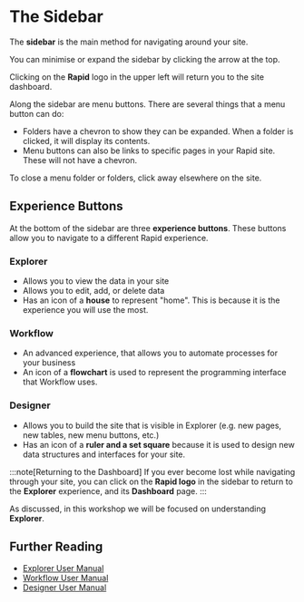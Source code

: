 # The Sidebar

The **sidebar** is the main method for navigating around your site.

You can minimise or expand the sidebar by clicking the arrow at the top.

Clicking on the **Rapid** logo in the upper left will return you to the site dashboard.

Along the sidebar are menu buttons. There are several things that a menu button can do:

- Folders have a chevron to show they can be expanded. When a folder is clicked, it will display its contents.
- Menu buttons can also be links to specific pages in your Rapid site. These will not have a chevron.

To close a menu folder or folders, click away elsewhere on the site.

## Experience Buttons

At the bottom of the sidebar are three **experience buttons**. These buttons allow you to navigate to a different Rapid experience.

### Explorer

- Allows you to view the data in your site
- Allows you to edit, add, or delete data
- Has an icon of a **house** to represent "home". This is because it is the experience you will use the most.

### Workflow

- An advanced experience, that allows you to automate processes for your business
- An icon of a **flowchart** is used to represent the programming interface that Workflow uses.

### Designer
- Allows you to build the site that is visible in Explorer (e.g. new pages, new tables, new menu buttons, etc.)
- Has an icon of a **ruler and a set square** because it is used to design new data structures and interfaces for your site.

:::note[Returning to the Dashboard]
If you ever become lost while navigating through your site, you can click on the **Rapid logo** in the sidebar to return to the **Explorer** experience, and its **Dashboard** page.
:::

As discussed, in this workshop we will be focused on understanding **Explorer**.

## Further Reading

- [Explorer User Manual](/docs/Rapid/3-User%20Manual/2-Explorer/0-navigating-explorer/0-navigating-explorer.md)
- [Workflow User Manual](/docs/Rapid/3-User%20Manual/4-Workflow/4-Workflow.md)
- [Designer User Manual](/docs/Rapid/3-User%20Manual/3-Designer/1-what-is-designer/1-what-is-designer.md)
